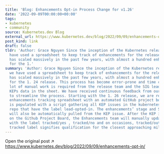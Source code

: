 ```yaml
---
title: 'Blog: Enhancements Opt-in Process Change for v1.26'
date: '2022-09-09T00:00:00+00:00'
tags:
- kubernetes
- community
source: Kubernetes.dev Blog
external_url: https://www.kubernetes.dev/blog/2022/09/09/enhancements-opt-in/
post_kind: link
draft: false
tldr: 'Author: Grace Nguyen Since the inception of the Kubernetes release team, we
  have used a spreadsheet to keep track of enhancements for the release. The project
  has scaled massively in the past few years, with almost a hundred enhancements collected
  for the 1.'
summary: 'Author: Grace Nguyen Since the inception of the Kubernetes release team,
  we have used a spreadsheet to keep track of enhancements for the release. The project
  has scaled massively in the past few years, with almost a hundred enhancements collected
  for the 1. 24 release. This process has become error-prone and time consuming. A
  lot of manual work is required from the release team and the SIG leads to populate
  KEPs data in the sheet. We have received continuous feedback from our contributors
  to streamline the process. Starting with the 1. 26 release, we are replacing the
  enhancements tracking spreadsheet with an automated GitHub project board. The board
  is populated with a script gathering all KEP issues in the kubernetes/enhancements
  repo that have the label lead-opted-in. The enhancements’ stage and SIG information
  will also be automatically pulled from the KEP issue. After the KEP is populated
  on the Github Project Board, the Enhancements team will manually update the KEP
  with the label tracked/yes , tracked/no and on occasions, tracked/out-of-tree. The
  tracked label signifies qualification for the closest approaching milestone.'
---
```

Open the original post ↗ https://www.kubernetes.dev/blog/2022/09/09/enhancements-opt-in/
